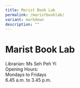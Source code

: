 ```yaml
---
title: Marist Book Lab
permalink: /maristbooklab/
variant: markdown
description: ""
---
```

# Marist Book Lab
Librarian: Ms&nbsp;Seh Peh Yi<br>
Opening Hours:<br>
Mondays to Fridays<br>
6.45 a.m. to 3.45 p.m.